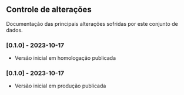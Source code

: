 ## Controle de alterações

Documentação das principais alterações sofridas por este conjunto de dados.

### [0.1.0] - 2023-10-17

- Versão inicial em homologação publicada

### [0.1.0] - 2023-10-17

- Versão inicial em produção publicada